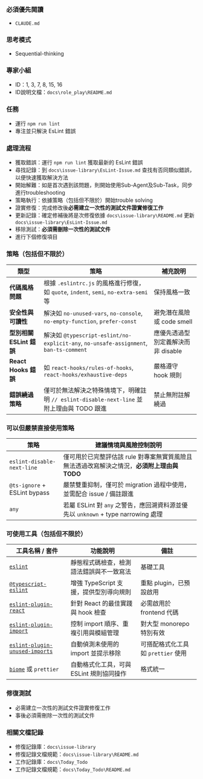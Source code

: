 ### 必須優先閱讀
- `CLAUDE.md`

### 思考模式
- Sequential-thinking

### 專家小組
- ID：1, 3, 7, 8, 15, 16
- ID說明文檔：`docs\role_play\README.md`

### 任務
- 運行 `npm run lint`
- 專注並只解決 EsLint 錯誤

### 處理流程
- 獲取錯誤：運行 `npm run lint` 獲取最新的 EsLint 錯誤
- 尋找記錄：到 `docs\issue-library\EsLint-Issue.md` 查找有否同類似錯誤，以便快速獲取解決方法
- 開始解難：如是首次遇到該問題，則開始使用Sub-Agent及Sub-Task，同步進行troubleshooting
- 策略執行：依據策略（包括但不限於）開始trouble solving
- 證實修復：完成修改後**必需建立一次性的測試文件證實修復工作**
- 更新記錄：確定修補後將是次修復依據 `docs\issue-library\README.md` 更新`docs\issue-library\EsLint-Issue.md`
- 移除測試：**必須需刪除一次性的測試文件**
- 進行下個修復項目

### 策略（包括但不限於）
| 類型 | 策略 | 補充說明 |
|------|------|----------|
| **代碼風格問題** | 根據 `.eslintrc.js` 的風格進行修復，如 `quote`, `indent`, `semi`, `no-extra-semi` 等 | 保持風格一致 |
| **安全性與可讀性** | 解決如 `no-unused-vars`, `no-console`, `no-empty-function`, `prefer-const` | 避免潛在風險或 code smell |
| **型別相關 ESLint 錯誤** | 解決如 `@typescript-eslint/no-explicit-any`, `no-unsafe-assignment`, `ban-ts-comment` | 應優先透過型別定義解決而非 disable |
| **React Hooks 錯誤** | 如 `react-hooks/rules-of-hooks`, `react-hooks/exhaustive-deps` | 嚴格遵守 hook 規則 |
| **錯誤繞過策略** | 僅可於無法解決之特殊情境下，明確註明 `// eslint-disable-next-line` 並附上理由與 TODO 跟進 | 禁止無附註解繞過 |



### 可以但嚴禁直接使用策略
| 策略                             | 建議情境與風險控制說明                                           |
|----------------------------------|------------------------------------------------------------------|
| `eslint-disable-next-line`       | 僅可用於已完整評估該 rule 對專案無實質風險且無法透過改寫解決之情況，**必須附上理由與 TODO** |
| `@ts-ignore` + ESLint bypass     | 嚴禁雙重抑制，僅可於 migration 過程中使用，並需配合 issue / 備註跟進                        |
| `any`                            | 若屬 ESLint 對 `any` 之警告，應回溯資料源並優先以 `unknown` + type narrowing 處理              |


### 可使用工具（包括但不限於）
| 工具名稱 / 套件                           | 功能說明                                                  | 備註                               |
|-------------------------------------------|-----------------------------------------------------------|------------------------------------|
| [`eslint`](https://eslint.org/)           | 靜態程式碼檢查，檢測語法錯誤與不一致寫法                    | 基礎工具                           |
| [`@typescript-eslint`](https://typescript-eslint.io/) | 增強 TypeScript 支援，提供型別導向規則                     | 重點 plugin，已預設啟用             |
| [`eslint-plugin-react`](https://github.com/jsx-eslint/eslint-plugin-react) | 針對 React 的最佳實踐與 hook 檢查                          | 必需啟用於 frontend 代碼             |
| [`eslint-plugin-import`](https://github.com/import-js/eslint-plugin-import) | 控制 import 順序、重複引用與模組管理                       | 對大型 monorepo 特別有效             |
| [`eslint-plugin-unused-imports`](https://github.com/sweepline/eslint-plugin-unused-imports) | 自動偵測未使用的 import 並提示移除                          | 可搭配格式化工具如 `prettier` 使用  |
| [`biome`](https://biomejs.dev/) 或 `prettier` | 自動格式化工具，可與 ESLint 規則協同操作                     | 格式統一                            |

### 修復測試
- 必需建立一次性的測試文件證實修復工作
- 事後必須需刪除一次性的測試文件

### 相關文檔記錄
- 修復記錄庫：`docs\issue-library`
- 修復記錄文檔規範：`docs\issue-library\README.md`
- 工作記錄庫：`docs\Today_Todo`
- 工作記錄文檔規範：`docs\Today_Todo\README.md`